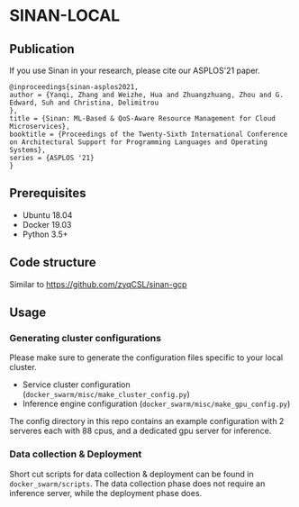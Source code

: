 # SINAN-LOCAL

## Publication
If you use Sinan in your research, please cite our ASPLOS'21 paper.
```
@inproceedings{sinan-asplos2021,
author = {Yanqi, Zhang and Weizhe, Hua and Zhuangzhuang, Zhou and G. Edward, Suh and Christina, Delimitrou
},
title = {Sinan: ML-Based & QoS-Aware Resource Management for Cloud Microservices},
booktitle = {Proceedings of the Twenty-Sixth International Conference on Architectural Support for Programming Languages and Operating Systems},
series = {ASPLOS '21}
}
```

## Prerequisites
- Ubuntu 18.04
- Docker 19.03
- Python 3.5+

## Code structure
Similar to https://github.com/zyqCSL/sinan-gcp

## Usage
### Generating cluster configurations
Please make sure to generate the configuration files specific to your local cluster. 

- Service cluster configuration (`docker_swarm/misc/make_cluster_config.py`)
- Inference engine configuration (`docker_swarm/misc/make_gpu_config.py`)

The config directory in this repo contains an example configuration with 2 serveres each with 88 cpus, and a dedicated gpu server for inference.

### Data collection & Deployment
Short cut scripts for data collection & deployment can be found in `docker_swarm/scripts`. 
The data collection phase does not require an inference server, while the deployment phase does.